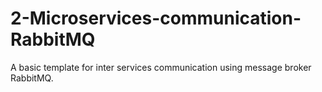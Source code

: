 # 2-Microservices-communication-RabbitMQ
A basic template for inter services communication using message broker RabbitMQ.
